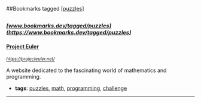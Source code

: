 ##Bookmarks tagged [[puzzles]](https://www.bookmarks.dev?q=[puzzles])

_<sup><sup>[www.bookmarks.dev/tagged/puzzles](https://www.bookmarks.dev/tagged/puzzles)</sup></sup>_
---
#### [Project Euler](https://projecteuler.net/)
_<sup>https://projecteuler.net/</sup>_

A website dedicated to the fascinating world of mathematics and programming. 
* **tags**: [puzzles](../tagged/puzzles.md), [math](../tagged/math.md), [programming](../tagged/programming.md), [challenge](../tagged/challenge.md)
---
